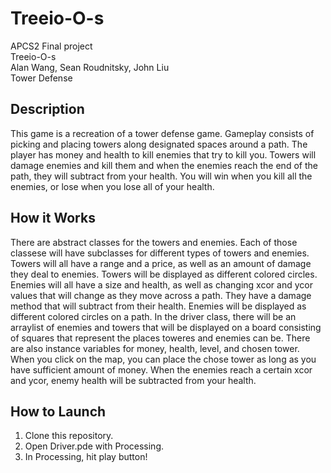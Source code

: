 # Treeio-O-s
APCS2 Final project <br>
Treeio-O-s<br>
Alan Wang, Sean Roudnitsky, John Liu<br>
Tower Defense<br>
## Description
This game is a recreation of a tower defense game. Gameplay consists of picking and placing towers along designated spaces around a path. The player has money and health to kill enemies that try to kill you. Towers will damage enemies and kill them and when the enemies reach the end of the path, they will subtract from your health. You will win when you kill all the enemies, or lose when you lose all of your health.
## How it Works
There are abstract classes for the towers and enemies. Each of those classese will have subclasses for different types of towers and enemies. Towers will all have a range and a price, as well as an amount of damage they deal to enemies. Towers will be displayed as different colored circles. Enemies will all have a size and health, as well as changing xcor and ycor values that will change as they move across a path. They have a damage method that will subtract from their health. Enemies will be displayed as different colored circles on a path. In the driver class, there will be an arraylist of enemies and towers that will be displayed on a board consisting of squares that represent the places toweres and enemies can be. There are also instance variables for money, health, level, and chosen tower. When you click on the map, you can place the chose tower as long as you have sufficient amount of money. When the enemies reach a certain xcor and ycor, enemy health will be subtracted from your health.
## How to Launch
1. Clone this repository.
2. Open Driver.pde with Processing. 
3. In Processing, hit play button!
